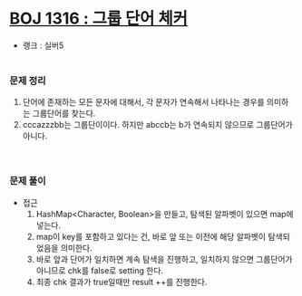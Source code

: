 # [BOJ 1316 : 그룹 단어 체커](https://www.acmicpc.net/problem/1316)
- 랭크 : 실버5
  <br><br>
  
### 문제 정리
1. 단어에 존재하는 모든 문자에 대해서, 각 문자가 연속해서 나타나는 경우를 의미하는 그룹단어를 찾는다.
2. cccazzzbb는 그룹단이이다. 하지만 abccb는 b가 연속되지 않으므로 그룹단어가 아니다.   
   <br><br>

### 문제 풀이
- 접근
    1. HashMap<Character, Boolean>을 만들고, 탐색된 알파벳이 있으면 map에 넣는다.
    2. map이 key를 포함하고 있다는 건, 바로 앞 또는 이전에 해당 알파벳이 탐색되었음을 의미한다. 
    3. 바로 앞과 단어가 일치하면 계속 탐색을 진행하고, 일치하지 않으면 그룹단어가 아니므로 chk를 false로 setting 한다.
    4. 최종 chk 결과가 true일때만 result ++를 진행한다.
    


    
    


